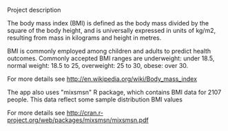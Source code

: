 Project description

The body mass index (BMI) is defined as the body mass divided by the square of the body height, 
and is universally expressed in units of kg/m2, resulting from mass in kilograms and height in metres. 

BMI is commonly employed among children and adults to predict health outcomes. 
Commonly accepted BMI ranges are underweight: under 18.5, normal weight: 18.5 to 25, overweight: 25 to 30, obese: over 30.

For more details see http://en.wikipedia.org/wiki/Body_mass_index

The app also uses "mixsmsn" R package, which contains BMI data for 2107 people. 
This data reflect some sample distribution BMI values

For more details see http://cran.r-project.org/web/packages/mixsmsn/mixsmsn.pdf